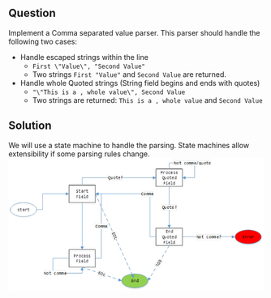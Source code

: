 ## Question
Implement a Comma separated value parser. This parser should handle the following two cases:
* Handle escaped strings within the line 
	* ``` First \"Value\", "Second Value" ``` 
	* Two strings ```First "Value"``` and ```Second Value``` are returned. 
* Handle whole Quoted strings (String field begins and ends with quotes)
	* ```"\"This is a , whole value\", Second Value```
	* Two strings are returned: ```This is a , whole value``` and ```Second Value```

## Solution
We will use a state machine to handle the parsing. State machines allow extensibility if some parsing rules change.
![Image of CSV Parser State Machine](csv_parser_state.png)

